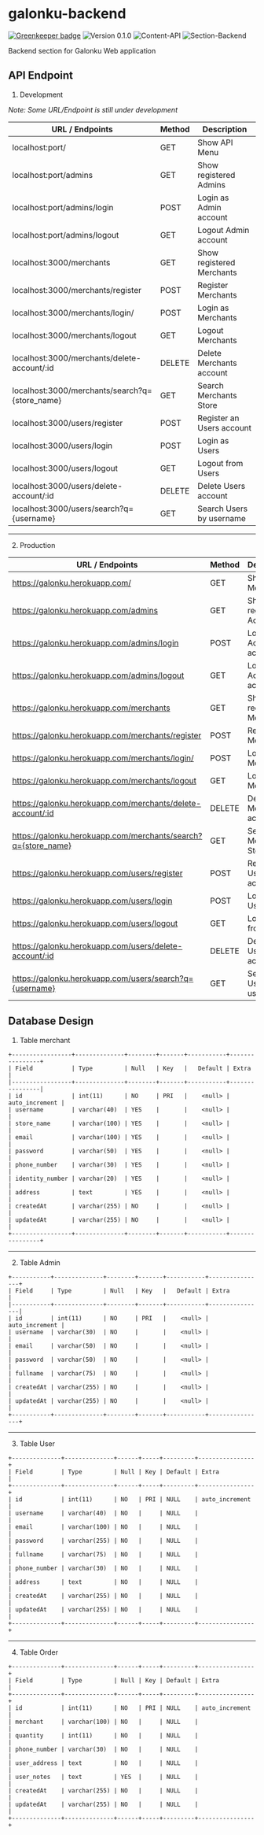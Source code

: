 # galonku-backend

[![Greenkeeper badge](https://badges.greenkeeper.io/andromedaorg/galonku-backend.svg)](https://greenkeeper.io/)
![Version 0.1.0](https://img.shields.io/badge/version-0.1.0-yellowgreen.svg)
![Content-API](https://img.shields.io/badge/content-API-green.svg)
![Section-Backend](https://img.shields.io/badge/section-backend-lightgrey.svg)

Backend section for Galonku Web application

## API Endpoint

1. Development

_Note: Some URL/Endpoint is still under development_

| URL / Endpoints                                | Method | Description               |
| ---------------------------------------------- | ------ | ------------------------- |
| localhost:port/                                | GET    | Show API Menu             |
| localhost:port/admins                          | GET    | Show registered Admins    |
| localhost:port/admins/login                    | POST   | Login as Admin account    |
| localhost:port/admins/logout                   | GET    | Logout Admin account      |
| localhost:3000/merchants                       | GET    | Show registered Merchants |
| localhost:3000/merchants/register              | POST   | Register Merchants        |
| localhost:3000/merchants/login/                | POST   | Login as Merchants        |
| localhost:3000/merchants/logout                | GET    | Logout Merchants          |
| localhost:3000/merchants/delete-account/:id    | DELETE | Delete Merchants account  |
| localhost:3000/merchants/search?q={store_name} | GET    | Search Merchants Store    |
| localhost:3000/users/register                  | POST   | Register an Users account |
| localhost:3000/users/login                     | POST   | Login as Users            |
| localhost:3000/users/logout                    | GET    | Logout from Users         |
| localhost:3000/users/delete-account/:id        | DELETE | Delete Users account      |
| localhost:3000/users/search?q={username}       | GET    | Search Users by username  |

---

2. Production

| URL / Endpoints                                               | Method | Description               |
| ------------------------------------------------------------- | ------ | ------------------------- |
| https://galonku.herokuapp.com/                                | GET    | Show API Menu             |
| https://galonku.herokuapp.com/admins                          | GET    | Show registered Admins    |
| https://galonku.herokuapp.com/admins/login                    | POST   | Login as Admin account    |
| https://galonku.herokuapp.com/admins/logout                   | GET    | Logout Admin account      |
| https://galonku.herokuapp.com/merchants                       | GET    | Show registered Merchants |
| https://galonku.herokuapp.com/merchants/register              | POST   | Register Merchants        |
| https://galonku.herokuapp.com/merchants/login/                | POST   | Login as Merchants        |
| https://galonku.herokuapp.com/merchants/logout                | GET    | Logout Merchants          |
| https://galonku.herokuapp.com/merchants/delete-account/:id    | DELETE | Delete Merchants account  |
| https://galonku.herokuapp.com/merchants/search?q={store_name} | GET    | Search Merchants Store    |
| https://galonku.herokuapp.com/users/register                  | POST   | Register an Users account |
| https://galonku.herokuapp.com/users/login                     | POST   | Login as Users            |
| https://galonku.herokuapp.com/users/logout                    | GET    | Logout from Users         |
| https://galonku.herokuapp.com/users/delete-account/:id        | DELETE | Delete Users account      |
| https://galonku.herokuapp.com/users/search?q={username}       | GET    | Search Users by username  |

## Database Design

1. Table merchant

```
+-----------------+--------------+--------+-------+-----------+----------------+
| Field           | Type         | Null   | Key   |   Default | Extra          |
|-----------------+--------------+--------+-------+-----------+----------------|
| id              | int(11)      | NO     | PRI   |    <null> | auto_increment |
| username        | varchar(40)  | YES    |       |    <null> |                |
| store_name      | varchar(100) | YES    |       |    <null> |                |
| email           | varchar(100) | YES    |       |    <null> |                |
| password        | varchar(50)  | YES    |       |    <null> |                |
| phone_number    | varchar(30)  | YES    |       |    <null> |                |
| identity_number | varchar(20)  | YES    |       |    <null> |                |
| address         | text         | YES    |       |    <null> |                |
| createdAt       | varchar(255) | NO     |       |    <null> |                |
| updatedAt       | varchar(255) | NO     |       |    <null> |                |
+-----------------+--------------+--------+-------+-----------+----------------+
```

---

2. Table Admin

```
+-----------+--------------+--------+-------+-----------+----------------+
| Field     | Type         | Null   | Key   |   Default | Extra          |
|-----------+--------------+--------+-------+-----------+----------------|
| id        | int(11)      | NO     | PRI   |    <null> | auto_increment |
| username  | varchar(30)  | NO     |       |    <null> |                |
| email     | varchar(50)  | NO     |       |    <null> |                |
| password  | varchar(50)  | NO     |       |    <null> |                |
| fullname  | varchar(75)  | NO     |       |    <null> |                |
| createdAt | varchar(255) | NO     |       |    <null> |                |
| updatedAt | varchar(255) | NO     |       |    <null> |                |
+-----------+--------------+--------+-------+-----------+----------------+
```

---

3. Table User

```
+--------------+--------------+------+-----+---------+----------------+
| Field        | Type         | Null | Key | Default | Extra          |
+--------------+--------------+------+-----+---------+----------------+
| id           | int(11)      | NO   | PRI | NULL    | auto_increment |
| username     | varchar(40)  | NO   |     | NULL    |                |
| email        | varchar(100) | NO   |     | NULL    |                |
| password     | varchar(255) | NO   |     | NULL    |                |
| fullname     | varchar(75)  | NO   |     | NULL    |                |
| phone_number | varchar(30)  | NO   |     | NULL    |                |
| address      | text         | NO   |     | NULL    |                |
| createdAt    | varchar(255) | NO   |     | NULL    |                |
| updatedAt    | varchar(255) | NO   |     | NULL    |                |
+--------------+--------------+------+-----+---------+----------------+
```

---

4. Table Order

```
+--------------+--------------+------+-----+---------+----------------+
| Field        | Type         | Null | Key | Default | Extra          |
+--------------+--------------+------+-----+---------+----------------+
| id           | int(11)      | NO   | PRI | NULL    | auto_increment |
| merchant     | varchar(100) | NO   |     | NULL    |                |
| quantity     | int(11)      | NO   |     | NULL    |                |
| phone_number | varchar(30)  | NO   |     | NULL    |                |
| user_address | text         | NO   |     | NULL    |                |
| user_notes   | text         | YES  |     | NULL    |                |
| createdAt    | varchar(255) | NO   |     | NULL    |                |
| updatedAt    | varchar(255) | NO   |     | NULL    |                |
+--------------+--------------+------+-----+---------+----------------+
```
